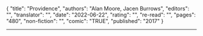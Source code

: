 {
"title": "Providence",
"authors": "Alan Moore, Jacen Burrows",
"editors": "",
"translator": "",
"date": "2022-06-22",
"rating": "",
"re-read": "",
"pages": "480",
"non-fiction": "",
"comic": "TRUE",
"published": "2017"
}

---
